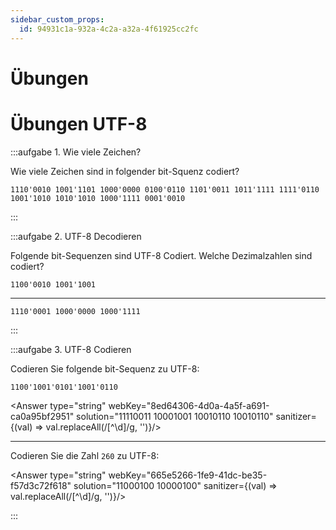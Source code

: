 ```yaml
---
sidebar_custom_props:
  id: 94931c1a-932a-4c2a-a32a-4f61925cc2fc
---
```


# Übungen


# Übungen UTF-8

:::aufgabe 1. Wie viele Zeichen?

Wie viele Zeichen sind in folgender bit-Squenz codiert?

```
1110'0010 1001'1101 1000'0000 0100'0110 1101'0011 1011'1111 1111'0110 1001'1010 1010'1010 1000'1111 0001'0010
```

<Answer  type="string" webKey="f3501678-eb7a-4f55-bc1c-4c357c0558ca"  solution="5"/>

:::

:::aufgabe 2. UTF-8 Decodieren

Folgende bit-Sequenzen sind UTF-8 Codiert. Welche Dezimalzahlen sind codiert?

```
1100'0010 1001'1001
```
<Answer  type="string" webKey="275fa893-f7d5-4be4-9fd3-f14fae05aef0"  solution="153"/>

---

```
1110'0001 1000'0000 1000'1111
```

<Answer  type="string" webKey="acde0609-f8bf-4c71-b9c9-35aed230f6a8"  solution="4111"/>

:::


:::aufgabe 3. UTF-8 Codieren

Codieren Sie folgende bit-Sequenz zu UTF-8:

```
1100'1001'0101'1001'0110
```

<Answer  type="string"  webKey="8ed64306-4d0a-4a5f-a691-ca0a95bf2951" solution="11110011 10001001 10010110 10010110" sanitizer={(val) => val.replaceAll(/[^\d]/g, '')}/>

---

Codieren Sie die Zahl `260` zu UTF-8:

<Answer  type="string"  webKey="665e5266-1fe9-41dc-be35-f57d3c72f618" solution="11000100 10000100" sanitizer={(val) => val.replaceAll(/[^\d]/g, '')}/>

:::
